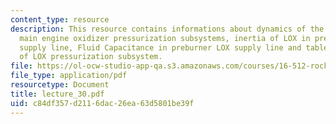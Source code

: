 ```yaml
---
content_type: resource
description: This resource contains informations about dynamics of the space shuttle
  main engine oxidizer pressurization subsystems, inertia of LOX in pre-burner common
  supply line, Fluid Capacitance in preburner LOX supply line and table on dynamics
  of LOX pressurization subsystem.
file: https://ol-ocw-studio-app-qa.s3.amazonaws.com/courses/16-512-rocket-propulsion-fall-2005/c84df357d2116dac26ea63d5801be39f_lecture_30.pdf
file_type: application/pdf
resourcetype: Document
title: lecture_30.pdf
uid: c84df357-d211-6dac-26ea-63d5801be39f
---
```

